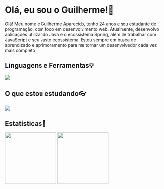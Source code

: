 # Olá, eu sou o Guilherme!👋

Olá! Meu nome é Guilherme Aparecido, tenho 24 anos e sou estudante de programação, com foco em desenvolvimento web. Atualmente, desenvolvo aplicações utilizando Java e o ecossistema Spring, além de trabalhar com JavaScript e seu vasto ecossistema. Estou sempre em busca de aprendizado e aprimoramento para me tornar um desenvolvedor cada vez mais completo

## Linguagens e Ferramentas💡
<a href="https://skillicons.dev">
  <img src="https://skillicons.dev/icons?i=java,nodejs,spring,js,ts,react,nextjs,postgres,mysql,mongodb,idea,vscode,html,css,sass,tailwind&perline=8" />
</a>

## O que estou estudando👓
<a href="https://skillicons.dev">
  <img src="https://skillicons.dev/icons?i=linux,docker" />
</a>

## Estatísticas📶
<img src="https://github-readme-stats.vercel.app/api/top-langs/?username=GuilhermeAp404&layout=compact&hide=handlebars,ruby,dockerfile,mako&theme=merko" height="165"/>
<img src="https://github-readme-stats.vercel.app/api?username=GuilhermeAp404&show_icons=true&theme=merko" height="165"/>



